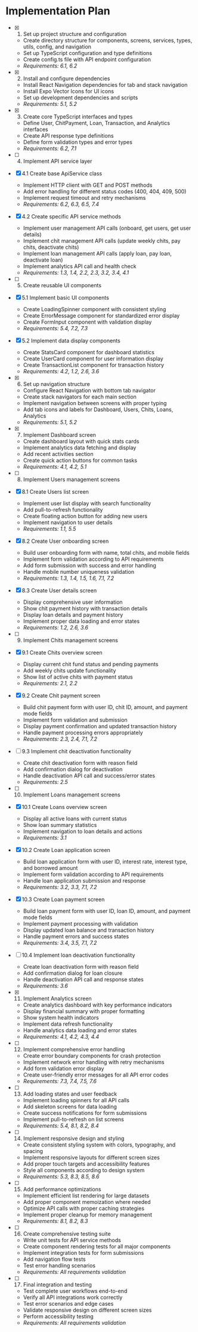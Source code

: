 # Implementation Plan

- [x] 1. Set up project structure and configuration
  - Create directory structure for components, screens, services, types, utils, config, and navigation
  - Set up TypeScript configuration and type definitions
  - Create config.ts file with API endpoint configuration
  - _Requirements: 6.1, 6.2_

- [x] 2. Install and configure dependencies
  - Install React Navigation dependencies for tab and stack navigation
  - Install Expo Vector Icons for UI icons
  - Set up development dependencies and scripts
  - _Requirements: 5.1, 5.2_

- [x] 3. Create core TypeScript interfaces and types
  - Define User, ChitPayment, Loan, Transaction, and Analytics interfaces
  - Create API response type definitions
  - Define form validation types and error types
  - _Requirements: 6.2, 7.1_

- [ ] 4. Implement API service layer
- [x] 4.1 Create base ApiService class
  - Implement HTTP client with GET and POST methods
  - Add error handling for different status codes (400, 404, 409, 500)
  - Implement request timeout and retry mechanisms
  - _Requirements: 6.2, 6.3, 6.5, 7.4_

- [x] 4.2 Create specific API service methods
  - Implement user management API calls (onboard, get users, get user details)
  - Implement chit management API calls (update weekly chits, pay chits, deactivate chits)
  - Implement loan management API calls (apply loan, pay loan, deactivate loan)
  - Implement analytics API call and health check
  - _Requirements: 1.3, 1.4, 2.2, 2.3, 3.2, 3.4, 4.1_

- [ ] 5. Create reusable UI components
- [x] 5.1 Implement basic UI components
  - Create LoadingSpinner component with consistent styling
  - Create ErrorMessage component for standardized error display
  - Create FormInput component with validation display
  - _Requirements: 5.4, 7.2, 7.3_

- [x] 5.2 Implement data display components
  - Create StatsCard component for dashboard statistics
  - Create UserCard component for user information display
  - Create TransactionList component for transaction history
  - _Requirements: 4.2, 1.2, 2.6, 3.6_

- [x] 6. Set up navigation structure
  - Configure React Navigation with bottom tab navigator
  - Create stack navigators for each main section
  - Implement navigation between screens with proper typing
  - Add tab icons and labels for Dashboard, Users, Chits, Loans, Analytics
  - _Requirements: 5.1, 5.2_

- [x] 7. Implement Dashboard screen
  - Create dashboard layout with quick stats cards
  - Implement analytics data fetching and display
  - Add recent activities section
  - Create quick action buttons for common tasks
  - _Requirements: 4.1, 4.2, 5.1_

- [ ] 8. Implement Users management screens
- [x] 8.1 Create Users list screen
  - Implement user list display with search functionality
  - Add pull-to-refresh functionality
  - Create floating action button for adding new users
  - Implement navigation to user details
  - _Requirements: 1.1, 5.5_

- [x] 8.2 Create User onboarding screen
  - Build user onboarding form with name, total chits, and mobile fields
  - Implement form validation according to API requirements
  - Add form submission with success and error handling
  - Handle mobile number uniqueness validation
  - _Requirements: 1.3, 1.4, 1.5, 1.6, 7.1, 7.2_

- [x] 8.3 Create User details screen
  - Display comprehensive user information
  - Show chit payment history with transaction details
  - Display loan details and payment history
  - Implement proper data loading and error states
  - _Requirements: 1.2, 2.6, 3.6_

- [ ] 9. Implement Chits management screens
- [x] 9.1 Create Chits overview screen
  - Display current chit fund status and pending payments
  - Add weekly chits update functionality
  - Show list of active chits with payment status
  - _Requirements: 2.1, 2.2_

- [x] 9.2 Create Chit payment screen
  - Build chit payment form with user ID, chit ID, amount, and payment mode fields
  - Implement form validation and submission
  - Display payment confirmation and updated transaction history
  - Handle payment processing errors appropriately
  - _Requirements: 2.3, 2.4, 7.1, 7.2_

- [ ] 9.3 Implement chit deactivation functionality
  - Create chit deactivation form with reason field
  - Add confirmation dialog for deactivation
  - Handle deactivation API call and success/error states
  - _Requirements: 2.5_

- [ ] 10. Implement Loans management screens
- [x] 10.1 Create Loans overview screen
  - Display all active loans with current status
  - Show loan summary statistics
  - Implement navigation to loan details and actions
  - _Requirements: 3.1_

- [x] 10.2 Create Loan application screen
  - Build loan application form with user ID, interest rate, interest type, and borrowed amount
  - Implement form validation according to API requirements
  - Handle loan application submission and response
  - _Requirements: 3.2, 3.3, 7.1, 7.2_

- [x] 10.3 Create Loan payment screen
  - Build loan payment form with user ID, loan ID, amount, and payment mode fields
  - Implement payment processing with validation
  - Display updated loan balance and transaction history
  - Handle payment errors and success states
  - _Requirements: 3.4, 3.5, 7.1, 7.2_

- [ ] 10.4 Implement loan deactivation functionality
  - Create loan deactivation form with reason field
  - Add confirmation dialog for loan closure
  - Handle deactivation API call and response states
  - _Requirements: 3.6_

- [x] 11. Implement Analytics screen
  - Create analytics dashboard with key performance indicators
  - Display financial summary with proper formatting
  - Show system health indicators
  - Implement data refresh functionality
  - Handle analytics data loading and error states
  - _Requirements: 4.1, 4.2, 4.3, 4.4_

- [ ] 12. Implement comprehensive error handling
  - Create error boundary components for crash protection
  - Implement network error handling with retry mechanisms
  - Add form validation error display
  - Create user-friendly error messages for all API error codes
  - _Requirements: 7.3, 7.4, 7.5, 7.6_

- [ ] 13. Add loading states and user feedback
  - Implement loading spinners for all API calls
  - Add skeleton screens for data loading
  - Create success notifications for form submissions
  - Implement pull-to-refresh on list screens
  - _Requirements: 5.4, 8.1, 8.2, 8.4_

- [ ] 14. Implement responsive design and styling
  - Create consistent styling system with colors, typography, and spacing
  - Implement responsive layouts for different screen sizes
  - Add proper touch targets and accessibility features
  - Style all components according to design system
  - _Requirements: 5.3, 8.3, 8.5, 8.6_

- [ ] 15. Add performance optimizations
  - Implement efficient list rendering for large datasets
  - Add proper component memoization where needed
  - Optimize API calls with proper caching strategies
  - Implement proper cleanup for memory management
  - _Requirements: 8.1, 8.2, 8.3_

- [ ] 16. Create comprehensive testing suite
  - Write unit tests for API service methods
  - Create component rendering tests for all major components
  - Implement integration tests for form submissions
  - Add navigation flow tests
  - Test error handling scenarios
  - _Requirements: All requirements validation_

- [ ] 17. Final integration and testing
  - Test complete user workflows end-to-end
  - Verify all API integrations work correctly
  - Test error scenarios and edge cases
  - Validate responsive design on different screen sizes
  - Perform accessibility testing
  - _Requirements: All requirements validation_